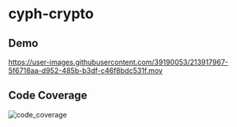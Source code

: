 # cyph-crypto
 

## Demo


https://user-images.githubusercontent.com/39190053/213917967-5f6718aa-d952-485b-b3df-c46f8bdc531f.mov


## Code Coverage

![code_coverage](https://user-images.githubusercontent.com/39190053/213917911-80791191-6c48-4e60-875b-aa00d08fb864.png)
